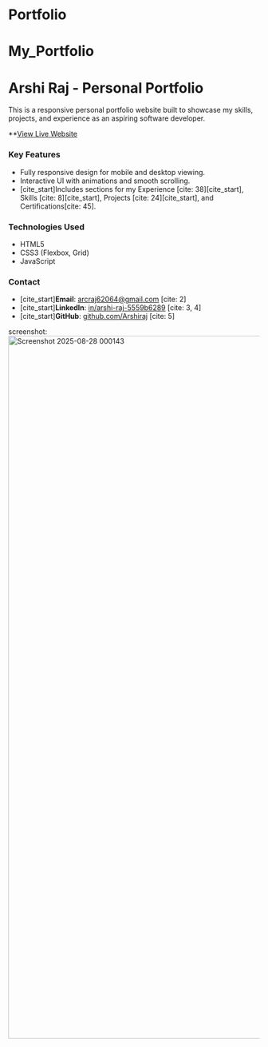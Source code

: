 # Portfolio
# My_Portfolio
# Arshi Raj - Personal Portfolio

This is a responsive personal portfolio website built to showcase my skills, projects, and experience as an aspiring software developer.

**[View Live Website](https://arshiraj.github.io/My_Portfolio/)

### Key Features
* Fully responsive design for mobile and desktop viewing.
* Interactive UI with animations and smooth scrolling.
* [cite_start]Includes sections for my Experience [cite: 38][cite_start], Skills [cite: 8][cite_start], Projects [cite: 24][cite_start], and Certifications[cite: 45].

### Technologies Used
* HTML5
* CSS3 (Flexbox, Grid)
* JavaScript

### Contact
* [cite_start]**Email**: [arcraj62064@gmail.com](mailto:arcraj62064@gmail.com) [cite: 2]
* [cite_start]**LinkedIn**: [in/arshi-raj-5559b6289](https://www.linkedin.com/in/arshi-raj-5559b6289/) [cite: 3, 4]
* [cite_start]**GitHub**: [github.com/Arshiraj](https://github.com/Arshiraj) [cite: 5]
  
screenshot:
<img width="2850" height="1407" alt="Screenshot 2025-08-28 000143" src="https://github.com/user-attachments/assets/e9e63746-f7e9-43e3-9954-e79f1cf6606e" />
